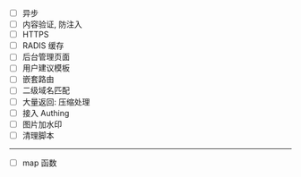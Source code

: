 * [ ] 异步
* [ ] 内容验证, 防注入
* [ ] HTTPS
* [ ] RADIS 缓存
* [ ] 后台管理页面
* [ ] 用户建议模板
* [ ] 嵌套路由
* [ ] 二级域名匹配
* [ ] 大量返回: 压缩处理
* [ ] 接入 Authing
* [ ] 图片加水印
* [ ] 清理脚本
-----
* [ ] map 函数
